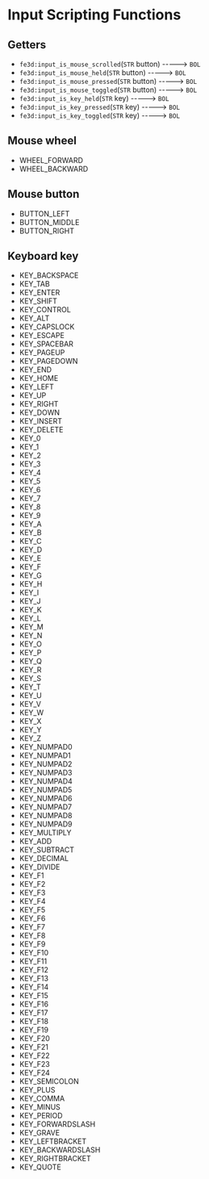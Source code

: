 # Input Scripting Functions

## Getters

- `fe3d:input_is_mouse_scrolled`(`STR` button) -----> `BOL`
- `fe3d:input_is_mouse_held`(`STR` button) -----> `BOL`
- `fe3d:input_is_mouse_pressed`(`STR` button) -----> `BOL`
- `fe3d:input_is_mouse_toggled`(`STR` button) -----> `BOL`
- `fe3d:input_is_key_held`(`STR` key) -----> `BOL`
- `fe3d:input_is_key_pressed`(`STR` key) -----> `BOL`
- `fe3d:input_is_key_toggled`(`STR` key) -----> `BOL`
  
## Mouse wheel

- WHEEL_FORWARD
- WHEEL_BACKWARD

## Mouse button

- BUTTON_LEFT
- BUTTON_MIDDLE
- BUTTON_RIGHT

## Keyboard key

- KEY_BACKSPACE
- KEY_TAB
- KEY_ENTER
- KEY_SHIFT
- KEY_CONTROL
- KEY_ALT
- KEY_CAPSLOCK
- KEY_ESCAPE
- KEY_SPACEBAR
- KEY_PAGEUP
- KEY_PAGEDOWN
- KEY_END
- KEY_HOME
- KEY_LEFT
- KEY_UP
- KEY_RIGHT
- KEY_DOWN
- KEY_INSERT
- KEY_DELETE
- KEY_0
- KEY_1
- KEY_2
- KEY_3
- KEY_4
- KEY_5
- KEY_6
- KEY_7
- KEY_8
- KEY_9
- KEY_A
- KEY_B
- KEY_C
- KEY_D
- KEY_E
- KEY_F
- KEY_G
- KEY_H
- KEY_I
- KEY_J
- KEY_K
- KEY_L
- KEY_M
- KEY_N
- KEY_O
- KEY_P
- KEY_Q
- KEY_R
- KEY_S
- KEY_T
- KEY_U
- KEY_V
- KEY_W
- KEY_X
- KEY_Y
- KEY_Z
- KEY_NUMPAD0
- KEY_NUMPAD1
- KEY_NUMPAD2
- KEY_NUMPAD3
- KEY_NUMPAD4
- KEY_NUMPAD5
- KEY_NUMPAD6
- KEY_NUMPAD7
- KEY_NUMPAD8
- KEY_NUMPAD9
- KEY_MULTIPLY
- KEY_ADD
- KEY_SUBTRACT
- KEY_DECIMAL
- KEY_DIVIDE
- KEY_F1
- KEY_F2
- KEY_F3
- KEY_F4
- KEY_F5
- KEY_F6
- KEY_F7
- KEY_F8
- KEY_F9
- KEY_F10
- KEY_F11
- KEY_F12
- KEY_F13
- KEY_F14
- KEY_F15
- KEY_F16
- KEY_F17
- KEY_F18
- KEY_F19
- KEY_F20
- KEY_F21
- KEY_F22
- KEY_F23
- KEY_F24
- KEY_SEMICOLON
- KEY_PLUS
- KEY_COMMA
- KEY_MINUS
- KEY_PERIOD
- KEY_FORWARDSLASH
- KEY_GRAVE
- KEY_LEFTBRACKET
- KEY_BACKWARDSLASH
- KEY_RIGHTBRACKET
- KEY_QUOTE
